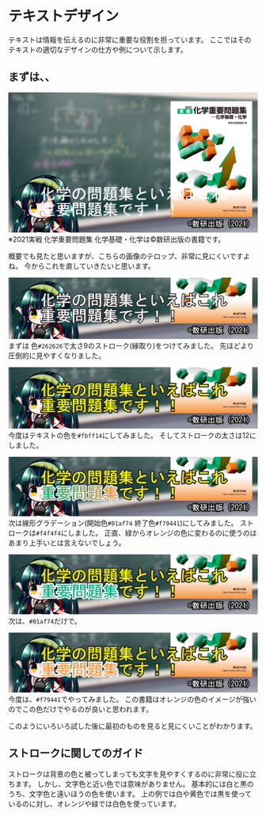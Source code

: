 # テキストデザイン

テキストは情報を伝えるのに非常に重要な役割を担っています。
ここではそのテキストの適切なデザインの仕方や例について示します。

## まずは、、
![](./images/overview_001.png)
※2021実戦 化学重要問題集 化学基礎・化学は©数研出版の書籍です。

概要でも見たと思いますが、こちらの画像のテロップ、非常に見にくいですよね。
今からこれを直していきたいと思います。

![](./images/text-design_001.png)
まずは 色`#262626`で太さ9のストローク(縁取り)をつけてみました。
先ほどより圧倒的に見やすくなりました。

![](./images/text-design_002.png)
今度はテキストの色を`#fbff14`にしてみました。
そしてストロークの太さは12にしました。

![](./images/text-design_003.png)
次は線形グラデーション(開始色`#01af74` 終了色`#f79441`)にしてみました。
ストロークは`#f4f4f4`にしました。
正直、緑からオレンジの色に変わるのに使うのはあまり上手いとは言えないでしょう。

![](./images/text-design_004.png)
次は、`#01af74`だけで。

![](./images/text-design_005.png)
今度は、`#f79441`でやってみました。
この書籍はオレンジの色のイメージが強いのでこの色だけでやるのが良いと思われます。

このようにいろいろ試した後に最初のものを見ると見にくいことがわかります。

## ストロークに関してのガイド
ストロークは背景の色と被ってしまっても文字を見やすくするのに非常に役に立ちます。
しかし、文字色と近い色では意味がありません。
基本的には白と黒のうち、文字色と遠いほうの色を使います。
上の例では白や黄色では黒を使っているのに対し、オレンジや緑では白色を使っています。